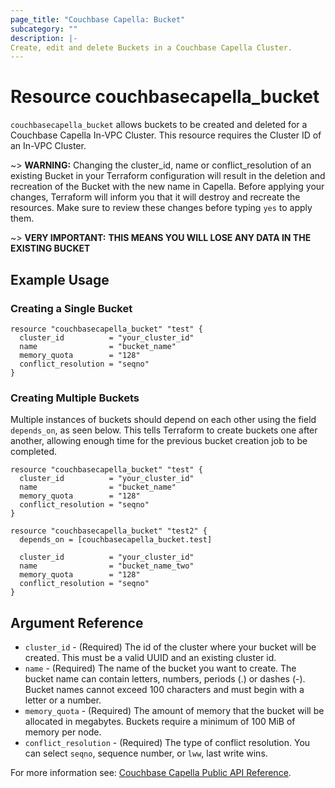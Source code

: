 ```yaml
---
page_title: "Couchbase Capella: Bucket"
subcategory: ""
description: |-
Create, edit and delete Buckets in a Couchbase Capella Cluster.
---
```


# Resource couchbasecapella_bucket

`couchbasecapella_bucket` allows buckets to be created and deleted for a Couchbase Capella In-VPC Cluster. This resource requires the Cluster ID of an In-VPC Cluster.

~> **WARNING:** Changing the cluster_id, name or conflict_resolution of an existing Bucket in your Terraform configuration will result in the deletion and recreation of the Bucket with the new name in Capella. Before applying your changes, Terraform will inform you that it will destroy and recreate the resources. Make sure to review these changes before typing `yes` to apply them.

~> **VERY IMPORTANT:** **THIS MEANS YOU WILL LOSE ANY DATA IN THE EXISTING BUCKET**

## Example Usage

### Creating a Single Bucket

```hcl
resource "couchbasecapella_bucket" "test" {
  cluster_id          = "your_cluster_id"
  name                = "bucket_name"
  memory_quota        = "128"
  conflict_resolution = "seqno"
}
```

### Creating Multiple Buckets

Multiple instances of buckets should depend on each other using the field `depends_on`, as seen below. This tells Terraform to create buckets one after another, allowing enough time for the previous bucket creation job to be completed.

```hcl
resource "couchbasecapella_bucket" "test" {
  cluster_id          = "your_cluster_id"
  name                = "bucket_name"
  memory_quota        = "128"
  conflict_resolution = "seqno"
}

resource "couchbasecapella_bucket" "test2" {
  depends_on = [couchbasecapella_bucket.test]

  cluster_id          = "your_cluster_id"
  name                = "bucket_name_two"
  memory_quota        = "128"
  conflict_resolution = "seqno"
}
```

## Argument Reference

- `cluster_id` - (Required) The id of the cluster where your bucket will be created. This must be a valid UUID and an existing cluster id.
- `name` - (Required) The name of the bucket you want to create. The bucket name can contain letters, numbers, periods (.) or dashes (-). Bucket names cannot exceed 100 characters and must begin with a letter or a number.
- `memory_quota` - (Required) The amount of memory that the bucket will be allocated in megabytes. Buckets require a minimum of 100 MiB of memory per node.
- `conflict_resolution` - (Required) The type of conflict resolution. You can select `seqno`, sequence number, or `lww`, last write wins.

For more information see: [Couchbase Capella Public API Reference](https://docs.couchbase.com/cloud/reference/rest-endpoints-all.html#clusters).
